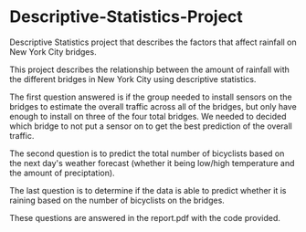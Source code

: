 # Descriptive-Statistics-Project
Descriptive Statistics project that describes the factors that affect rainfall on New York City bridges.

This project describes the relationship between the amount of rainfall with the different bridges in New York City using descriptive statistics.

The first question answered is if the group needed to install sensors on the bridges to estimate the overall traffic across all of the bridges, but only have enough to install on three of the four total bridges.
We needed to decided which bridge to not put a sensor on to get the best prediction of the overall traffic.

The second question is to predict the total number of bicyclists based on the next day's weather forecast (whether it being low/high temperature and the amount of preciptation).

The last question is to determine if the data is able to predict whether it is raining based on the number of bicyclists on the bridges.

These questions are answered in the report.pdf with the code provided.
